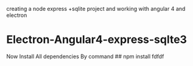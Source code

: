 creating a node express +sqlite project 
and working with angular 4 and electron


# Electron-Angular4-express-sqlte3

Now Install All dependencies By command
    ## npm install
fdfdf